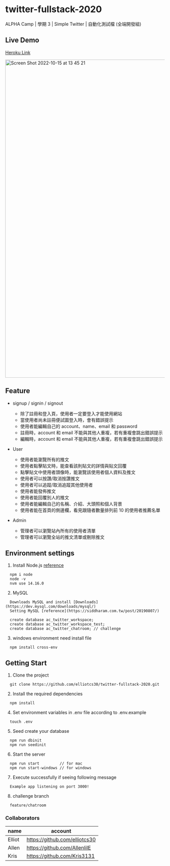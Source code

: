 # twitter-fullstack-2020
ALPHA Camp | 學期 3 | Simple Twitter | 自動化測試檔 (全端開發組)


## Live Demo
[Heroku Link](https://alphitter-eak.herokuapp.com/)

<img width="1005" alt="Screen Shot 2022-10-15 at 13 45 21" src="https://user-images.githubusercontent.com/103249772/195980814-c6da7e7c-4021-46ba-86a1-463bdc30aa68.png">

## Feature

- signup / signin / signout
  - 除了註冊和登入頁，使用者一定要登入才能使用網站
  - 當使用者尚未註冊便試圖登入時，會有錯誤提示
  - 使用者能編輯自己的 account、name、email 和 password
  - 註冊時，account 和 email 不能與其他人重複，若有重複會跳出錯誤提示
  - 編輯時，account 和 email 不能與其他人重複，若有重複會跳出錯誤提示
  
- User
  - 使用者能瀏覽所有的推文
  - 使用者點擊貼文時，能查看該則貼文的詳情與貼文回覆
  - 點擊貼文中使用者頭像時，能瀏覽該使用者個人資料及推文
  - 使用者可以按讚/取消按讚推文
  - 使用者可以追蹤/取消追蹤其他使用者
  - 使用者能發佈推文
  - 使用者能回覆別人的推文
  - 使用者能編輯自己的名稱、介紹、大頭照和個人背景
  - 使用者能在首頁的側邊欄，看見跟隨者數量排列前 10 的使用者推薦名單
  
- Admin
  - 管理者可以瀏覽站內所有的使用者清單
  - 管理者可以瀏覽全站的推文清單或刪除推文


## Environment settings

1. Install Node.js [reference](https://radixweb.com/blog/installing-npm-and-nodejs-on-windows-and-mac)
```
  npm i node
  node -v
  nvm use 14.16.0
```

2. MySQL
```
  Downloads MySQL and install [Downloads](https://dev.mysql.com/downloads/mysql/)
  Setting MySQL [reference](https://siddharam.com.tw/post/20190807/)
  
  create database ac_twitter_workspace;
  create database ac_twitter_workspace_test;
  create database ac_twitter_chatroom; // challenge
```

3. windows environment need install file
```shell
  npm install cross-env
```


## Getting Start

1. Clone the project

```shell
  git clone https://github.com/elliotcs30/twitter-fullstack-2020.git
```

2. Install the required dependencies
```shell
  npm install
```


4. Set environment variables in .env file according to .env.example

```shell
  touch .env
```


5. Seed create your database 

```shell
  npm run dbinit
  npm run seedinit
```

6. Start the server

```shell
  npm run start         // for mac
  npm run start-windows // for windows
```

7. Execute successfully if seeing following message

```shell
  Example app listening on port 3000!
```

8. challenge branch
```shell
  feature/chatroom
```

### Collaborators
|    name    | account |
| ---------- | ------- | 
| Elliot | https://github.com/elliotcs30 |
| Allen  | https://github.com/AllenliIE | 
| Kris | https://github.com/Kris3131 | 